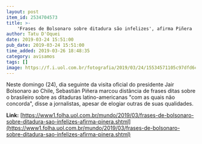 ```yaml
---
layout: post
item_id: 2534704573
title: >-
    'Frases de Bolsonaro sobre ditadura são infelizes', afirma Piñera
author: Tatu D'Oquei
date: 2019-03-24 15:51:00
pub_date: 2019-03-24 15:51:00
time_added: 2019-03-26 18:48:35
category: avisamos
tags: []
image: https://f.i.uol.com.br/fotografia/2019/03/24/15534571105c97dfd6cd0ef_1553457110_3x2_rt.jpg
---
```


Neste domingo (24), dia seguinte da visita oficial do presidente Jair Bolsonaro ao Chile, Sebastián Piñera marcou distância de frases ditas sobre o brasileiro sobre as ditaduras latino-americanas "com as quais não concorda", disse a jornalistas, apesar de elogiar outras de suas qualidades.

**Link:** [https://www1.folha.uol.com.br/mundo/2019/03/frases-de-bolsonaro-sobre-ditadura-sao-infelizes-afirma-pinera.shtml](https://www1.folha.uol.com.br/mundo/2019/03/frases-de-bolsonaro-sobre-ditadura-sao-infelizes-afirma-pinera.shtml)

